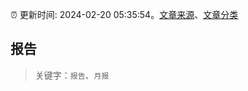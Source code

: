 :alarm_clock: 更新时间: 2024-02-20 05:35:54。[文章来源](/README.md)、[文章分类](/TAGS.md)

## 报告


> 关键字：`报告`、`月报`



